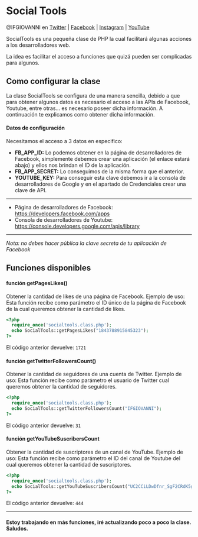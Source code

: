 # Social Tools
@IFGIOVANNI en [Twitter](http://twitter.com/ifgiovanni) |
[Facebook](http://facebook.com/ifgiovanni) |
[Instagram](http://instagram.com/ifgiovanni) |
[YouTube](http://youtube.com/ifgiovanni) 

SocialTools es una pequeña clase de PHP la cual facilitará algunas acciones a los desarrolladores web.

La idea es facilitar el acceso a funciones que quizá pueden ser complicadas para algunos.

## Como configurar la clase
La clase SocialTools se configura de una manera sencilla, debido a que para obtener algunos datos es necesario el acceso a las APIs de Facebook, Youtube, entre otras... es necesario poseer dicha información. A continuación te explicamos como obtener dicha información.

#### Datos de configuración
Necesitamos el acceso a 3 datos en especifico:

- **FB_APP_ID:** Lo podemos obtener en la página de desarrolladores de Facebook, simplemente debemos crear una aplicación (el enlace estará abajo) y ellos nos brindan el ID de la aplicación.
- **FB_APP_SECRET:** Lo conseguimos de la misma forma que el anterior.
- **YOUTUBE_KEY:** Para conseguir esta clave debemos ir a la consola de desarrolladores de Google y en el apartado de Credenciales crear una clave de API.
----------------
- Página de desarrolladores de Facebook: https://developers.facebook.com/apps
- Consola de desarrolladores de Youtube: https://console.developers.google.com/apis/library
----------------
*Nota: no debes hacer pública la clave secreta de tu aplicación de Facebook*

## Funciones disponibles
#### función getPagesLikes()
Obtener la cantidad de likes de una página de Facebook.
Ejemplo de uso: Esta función recibe como parámetro el ID único de la página de Facebook de la cual queremos obtener la cantidad de likes.

```php
<?php
  require_once('socialtools.class.php');
  echo SocialTools::getPagesLikes("1843788915845323");
?>
```
El código anterior devuelve:  `1721`

#### función getTwitterFollowersCount()
Obtener la cantidad de seguidores de una cuenta de Twitter.
Ejemplo de uso: Esta función recibe como parámetro el usuario de Twitter cual queremos obtener la cantidad de seguidores.

```php
<?php
  require_once('socialtools.class.php');
  echo SocialTools::getTwitterFollowersCount("IFGIOVANNI");
?>
```
El código anterior devuelve:  `31`

#### función getYouTubeSuscribersCount
Obtener la cantidad de suscriptores de un canal de YouTube.
Ejemplo de uso: Esta función recibe como parámetro el ID del canal de Youtube del cual queremos obtener la cantidad de suscriptores.

```php
<?php
  require_once('socialtools.class.php');
  echo SocialTools::getYouTubeSuscribersCount("UC2CCiLDwDfnr_SgF2CRdK5g");
?>
```
El código anterior devuelve:  `444`

--------
#### Estoy trabajando en más funciones, iré actualizando poco a poco la clase. Saludos.